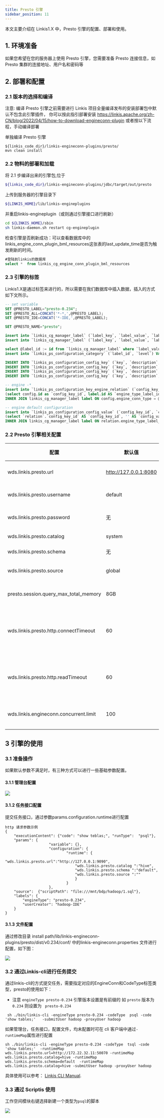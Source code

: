 ```yaml
---
title: Presto 引擎
sidebar_position: 11
---
```


本文主要介绍在 Linkis1.X 中，Presto 引擎的配置、部署和使用。

## 1. 环境准备

如果您希望在您的服务器上使用 Presto 引擎，您需要准备 Presto 连接信息，如 Presto 集群的连接地址、用户名和密码等

## 2. 部署和配置

### 2.1 版本的选择和编译
注意: 编译 Presto 引擎之前需要进行 Linkis 项目全量编译发布的安装部署包中默认不包含此引擎插件， 你可以按此指引部署安装 
https://linkis.apache.org/zh-CN/blog/2022/04/15/how-to-download-engineconn-plugin
或者按以下流程，手动编译部署


单独编译 Presto 引擎 

```
${linkis_code_dir}/linkis-engineconn-plugins/presto/
mvn clean install
```

### 2.2 物料的部署和加载

将 2.1 步编译出来的引擎包,位于
```bash
${linkis_code_dir}/linkis-engineconn-plugins/jdbc/target/out/presto
```
上传到服务器的引擎目录下
```bash 
${LINKIS_HOME}/lib/linkis-engineplugins
```
并重启linkis-engineplugin（或则通过引擎接口进行刷新）
```bash
cd ${LINKIS_HOME}/sbin
sh linkis-daemon.sh restart cg-engineplugin
```

检查引擎是否刷新成功：可以查看数据库中的linkis_engine_conn_plugin_bml_resources这张表的last_update_time是否为触发刷新的时间。

```sql
#登陆到linkis的数据库 
select *  from linkis_cg_engine_conn_plugin_bml_resources
```

### 2.3 引擎的标签

Linkis1.X是通过标签来进行的，所以需要在我们数据库中插入数据，插入的方式如下文所示。

```sql
-- set variable
SET @PRESTO_LABEL="presto-0.234";
SET @PRESTO_ALL=CONCAT('*-*,',@PRESTO_LABEL);
SET @PRESTO_IDE=CONCAT('*-IDE,',@PRESTO_LABEL);

SET @PRESTO_NAME="presto";

insert into `linkis_cg_manager_label` (`label_key`, `label_value`, `label_feature`, `label_value_size`, `update_time`, `create_time`) VALUES ('combined_userCreator_engineType',@PRESTO_ALL, 'OPTIONAL', 2, now(), now());
insert into `linkis_cg_manager_label` (`label_key`, `label_value`, `label_feature`, `label_value_size`, `update_time`, `create_time`) VALUES ('combined_userCreator_engineType',@PRESTO_IDE, 'OPTIONAL', 2, now(), now());

select @label_id := id from `linkis_cg_manager_label` where `label_value` = @PRESTO_IDE;
insert into `linkis_ps_configuration_category` (`label_id`, `level`) VALUES (@label_id, 2);

INSERT INTO `linkis_ps_configuration_config_key` (`key`, `description`, `name`, `default_value`, `validate_type`, `validate_range`, `engine_conn_type`, `is_hidden`, `is_advanced`, `level`, `treeName`) VALUES ('wds.linkis.presto.url','Presto cluster connection','presto connection address','http://127.0.0.1:8080','None',null,@PRESTO_NAME,0,0, 1,'数据源配置');
INSERT INTO `linkis_ps_configuration_config_key` (`key`, `description`, `name`, `default_value`, `validate_type`, `validate_range`, `engine_conn_type`, `is_hidden`, `is_advanced`, `level`, `treeName`) VALUES ('wds.linkis.presto.catalog','Querys Catalog','presto-connected catalog','hive','None',null,@PRESTO_NAME,0,0,1,'数据源配置');
INSERT INTO `linkis_ps_configuration_config_key` (`key`, `description`, `name`, `default_value`, `validate_type`, `validate_range`, `engine_conn_type`, `is_hidden`, `is_advanced`, `level`, `treeName`) VALUES ('wds.linkis.presto.schema','Query Schema','Database connection schema','','None',null,@PRESTO_NAME,0,0,1,'数据源配置');
INSERT INTO `linkis_ps_configuration_config_key` (`key`, `description`, `name`, `default_value`, `validate_type`, `validate_range`, `engine_conn_type`, `is_hidden`, `is_advanced`, `level`, `treeName`) VALUES ('wds.linkis.presto.source','source used for query','database connection source','','None',null,@PRESTO_NAME,0,0,1,'数据源配置') ;

-- engine -*
insert into `linkis_ps_configuration_key_engine_relation` (`config_key_id`, `engine_type_label_id`)
(select config.id as `config_key_id`, label.id AS `engine_type_label_id` FROM linkis_ps_configuration_config_key config
INNER JOIN linkis_cg_manager_label label ON config.engine_conn_type = @PRESTO_NAME and label_value = @PRESTO_IDE);

-- engine default configuration
insert into `linkis_ps_configuration_config_value` (`config_key_id`, `config_value`, `config_label_id`)
(select `relation`.`config_key_id` AS `config_key_id`, '' AS `config_value`, `relation`.`engine_type_label_id` AS `config_label_id` FROM linkis_ps_configuration_key_engine_relation relation
INNER JOIN linkis_cg_manager_label label ON relation.engine_type_label_id = label.id AND label.label_value = @PRESTO_IDE);
```

### 2.2 Presto 引擎相关配置

| 配置                                   | 默认值                | 说明                                        | 是否必须 |
| -------------------------------------- | --------------------- | ------------------------------------------- | -------- |
| wds.linkis.presto.url                  | http://127.0.0.1:8080 | Presto 集群连接                             | true |
| wds.linkis.presto.username             | default               | Presto 集群用户名                           | false |
| wds.linkis.presto.password             | 无                    | Presto 集群密码                             | false |
| wds.linkis.presto.catalog              | system                | 查询的 Catalog                              | true |
| wds.linkis.presto.schema               | 无                    | 查询的 Schema                               | true |
| wds.linkis.presto.source               | global                | 查询使用的 source                           | false |
| presto.session.query_max_total_memory  | 8GB                   | 查询使用最大的内存                          | false |
| wds.linkis.presto.http.connectTimeout  | 60                    | Presto 客户端的 connect timeout（单位：秒） | false |
| wds.linkis.presto.http.readTimeout     | 60                    | Presto 客户端的 read timeout（单位：秒）    | false |
| wds.linkis.engineconn.concurrent.limit | 100                   | Presto 引擎最大并发数                       | false |

## 3 引擎的使用

### 3.1 准备操作

如果默认参数不满足时，有三种方式可以进行一些基础参数配置。

#### 3.1.1 管理台配置

![](/Images-zh/EngineUsage/presto-console.png)

#### 3.1.2 任务接口配置
提交任务接口，通过参数params.configuration.runtime进行配置

```shell
http 请求参数示例 
{
    "executionContent": {"code": "show teblas;", "runType":  "psql"},
    "params": {
                    "variable": {},
                    "configuration": {
                            "runtime": {
                                "wds.linkis.presto.url":"http://127.0.0.1:9090",
                                "wds.linkis.presto.catalog ":"hive",
                                "wds.linkis.presto.schema ":"default",
                                "wds.linkis.presto.source ":""
                                }
                            }
                    },
    "source":  {"scriptPath": "file:///mnt/bdp/hadoop/1.sql"},
    "labels": {
        "engineType": "presto-0.234",
        "userCreator": "hadoop-IDE"
    }
}
```

#### 3.1.3 文件配置
通过修改目录 install path/lib/linkis-engineconn-plugins/presto/dist/v0.234/conf/ 中的linkis-engineconn.properties 文件进行配置，如下图：

![](/Images-zh/EngineUsage/presto-file.png)

### 3.2 通过Linkis-cli进行任务提交 

通过linkis-cli的方式提交任务，需要指定对应的EngineConn和CodeType标签类型，presto的使用如下：

- 注意 `engineType presto-0.234` 引擎版本设置是有前缀的  如 `presto` 版本为`0.234` 则设置为 ` presto-0.234`

```shell
 sh ./bin/linkis-cli -engineType presto-0.234 -codeType  psql -code 'show tables;'   -submitUser hadoop -proxyUser hadoop
```

如果管理台，任务接口，配置文件，均未配置时可在 cli 客户端中通过`-runtimeMap`属性进行配置

```shell
sh ./bin/linkis-cli -engineType presto-0.234 -codeType  tsql -code 'show tables;'  -runtimeMap wds.linkis.presto.url=http://172.22.32.11:50070 -runtimeMap wds.linkis.presto.catalog=hive -runtimeMap  wds.linkis.presto.schema=default  -runtimeMap wds.linkis.presto.catalog=hive -submitUser hadoop -proxyUser hadoop
```

具体使用可以参考： [Linkis CLI Manual](../user-guide/linkiscli-manual.md).

### 3.3 通过 Scriptis 使用

工作空间模块右键选择新建一个类型为`psql`的脚本

![](/Images-zh/EngineUsage/presto-psql.png)